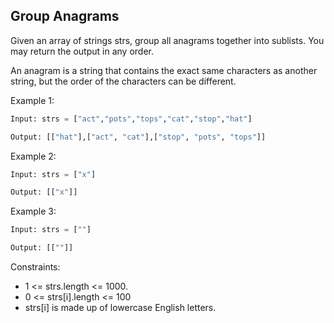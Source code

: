 ## Group Anagrams

Given an array of strings strs, group all anagrams together into sublists. You may return the output in any order.

An anagram is a string that contains the exact same characters as another string, but the order of the characters can be different.

Example 1:

```py
Input: strs = ["act","pots","tops","cat","stop","hat"]

Output: [["hat"],["act", "cat"],["stop", "pots", "tops"]]
```

Example 2:

```py
Input: strs = ["x"]

Output: [["x"]]
```

Example 3:

```py
Input: strs = [""]

Output: [[""]]
```

Constraints:

- 1 <= strs.length <= 1000.
- 0 <= strs[i].length <= 100
- strs[i] is made up of lowercase English letters.
